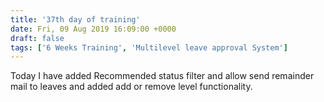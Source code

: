 ```yaml
---
title: '37th day of training'
date: Fri, 09 Aug 2019 16:09:00 +0000
draft: false
tags: ['6 Weeks Training', 'Multilevel leave approval System']
---
```


Today I have added Recommended status filter and allow send remainder mail to leaves and added add or remove level functionality.